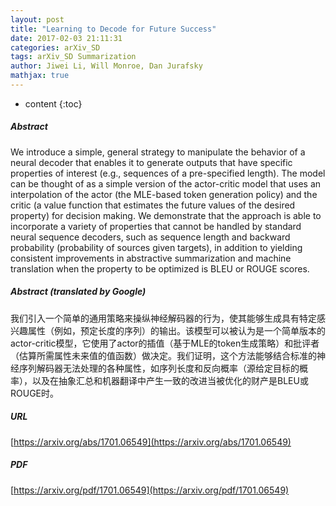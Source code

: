 ```yaml
---
layout: post
title: "Learning to Decode for Future Success"
date: 2017-02-03 21:11:31
categories: arXiv_SD
tags: arXiv_SD Summarization
author: Jiwei Li, Will Monroe, Dan Jurafsky
mathjax: true
---
```


* content
{:toc}

##### Abstract
We introduce a simple, general strategy to manipulate the behavior of a neural decoder that enables it to generate outputs that have specific properties of interest (e.g., sequences of a pre-specified length). The model can be thought of as a simple version of the actor-critic model that uses an interpolation of the actor (the MLE-based token generation policy) and the critic (a value function that estimates the future values of the desired property) for decision making. We demonstrate that the approach is able to incorporate a variety of properties that cannot be handled by standard neural sequence decoders, such as sequence length and backward probability (probability of sources given targets), in addition to yielding consistent improvements in abstractive summarization and machine translation when the property to be optimized is BLEU or ROUGE scores.

##### Abstract (translated by Google)
我们引入一个简单的通用策略来操纵神经解码器的行为，使其能够生成具有特定感兴趣属性（例如，预定长度的序列）的输出。该模型可以被认为是一个简单版本的actor-critic模型，它使用了actor的插值（基于MLE的token生成策略）和批评者（估算所需属性未来值的值函数）做决定。我们证明，这个方法能够结合标准的神经序列解码器无法处理的各种属性，如序列长度和反向概率（源给定目标的概率），以及在抽象汇总和机器翻译中产生一致的改进当被优化的财产是BLEU或ROUGE时。

##### URL
[https://arxiv.org/abs/1701.06549](https://arxiv.org/abs/1701.06549)

##### PDF
[https://arxiv.org/pdf/1701.06549](https://arxiv.org/pdf/1701.06549)

